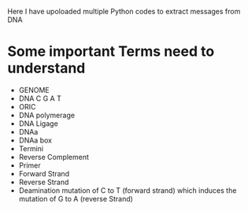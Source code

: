 Here I have upoloaded multiple Python codes to extract messages from DNA


# Some important Terms need to understand

* GENOME
* DNA
C G A T
* ORIC
* DNA polymerage
* DNA Ligage
* DNAa
* DNAa box
* Termini
* Reverse Complement
* Primer
* Forward Strand
* Reverse Strand
* Deamination mutation of C to T (forward strand) which induces the mutation of G to A (reverse Strand)
